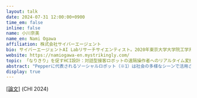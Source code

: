 ```yaml
---
layout: talk
date: 2024-07-31 12:00:00+0900
time_em: false
inline: false
name: 小川奈美
name_en: Nami Ogawa
affiliation: 株式会社サイバーエージェント
bio: サイバーエージェントAI Labリサーチサイエンティスト。2020年東京大学大学院工学系研究科博士課程修了、博士（工学）。DMM VR lab主席研究員を経て、2022年より現職。HCI、VRに関する研究に従事。
website: https://namiogawa-en.mystrikingly.com/
topic: 「なりきり」を促すHCI設計：対話型接客ロボットの遠隔操作者へのリアルタイム変換音声フィードバックの適用
abstract: "Pepperに代表されるソーシャルロボット（※1）は社会の多様なシーンで活用されており、ロボットがより自然で説得力のある対話を実現するための手法が求められています。遠隔で人間がロボットをコントロールする遠隔操作はその手法の一つですが、音声対話を人間が担う場合、遠隔操作者には「ロボットになりきって」発話をすることがしばしば求められます。演技やモノマネ、ごっこ遊び等に象徴されるように、人間は「他者になりきる」ことができますが、その巧拙は、人や状況、なりきる対象によってさまざまです。一方で、学術的には、「なりきり」は自己表象の変容という文脈で捉えることが可能です。これまでの研究では、VRでのアバタ利用や変換音声フィードバック（※2）などの多感覚フィードバックによって、自己表象が変容することが示されています。つまり、遠隔操作者の「ロボットへのなりきり」を技術的に支援することは可能であると考えられます。そこで我々は、CHI2024で発表した論文において、接客用ソーシャルロボットの遠隔操作インタフェースへのリアルタイム変換音声フィードバックの導入を提案し、約2ヶ月間に及ぶフィールド実験を実施して、遠隔操作者の接客業務への有効性を検証しました。本トークでは、本論文の紹介を通じて音声対話という視点からNLPとHCI分野の接点を探求し、さらにHCI分野でのユーザー実験の一例を共有することにより、評価のあり方についても議論を深めることを目指しています。<br /><br /> ※1: 対話を主体とした、人間とのソーシャルインタラクションが可能なロボット。<br /> ※2: 発話音声の音響的特徴を変換し、その変調音声をヘッドホンなどで発話者に聴かせてフィードバックする手法。通常ほぼリアルタイムで用いられ、Altered Auditory Feedback（変調聴覚フィードバック）とも呼ばれる。"
display: true
---
```


[[論文]](https://dl.acm.org/doi/10.1145/3613904.3642561) (CHI 2024)
